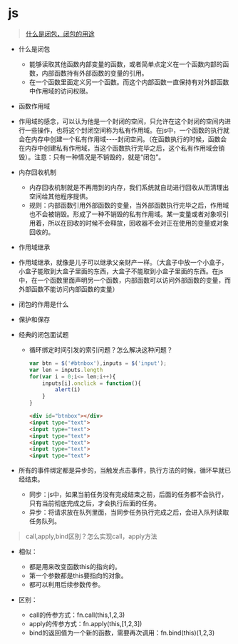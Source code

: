 # js

> [什么是闭包，闭包的用途](https://juejin.im/post/6844903990656761864)

- 什么是闭包
  - 能够读取其他函数内部变量的函数，或者简单点定义在一个函数内部的函数，内部函数持有外部函数的变量的引用。
  - 在一个函数里面定义另一个函数。而这个内部函数一直保持有对外部函数中作用域的访问权限。
- 函数作用域
  
- 作用域的感念，可以认为他是一个封闭的空间，只允许在这个封闭的空间内进行一些操作，也将这个封闭空间称为私有作用域。在js中，一个函数的执行就会在内存中创建一个私有作用域----封闭空间。（在函数执行的时候，函数会在内存中创建私有作用域，当这个函数执行完毕之后，这个私有作用域会销毁）。注意：只有一种情况是不销毁的，就是“闭包”。
  
- 内存回收机制
  - 内存回收机制就是不再用到的内存，我们系统就自动进行回收从而清理出空间给其他程序提供。
  - 规则：内部函数引用外部函数的变量，当外部函数执行完毕之后，作用域也不会被销毁。形成了一种不销毁的私有作用域。某一变量或者对象呗引用着，所以在回收的时候不会释放，回收器不会对正在使用的变量或对象回收的。

- 作用域继承
  
- 作用域继承，就像是儿子可以继承父亲财产一样。（大盒子中放一个小盒子，小盒子能取到大盒子里面的东西，大盒子不能取到小盒子里面的东西。在js中，在一个函数里面声明另一个函数，内部函数可以访问外部函数的变量，而外部函数不能访问内部函数的变量）
  
- 闭包的作用是什么
  
- 保护和保存
  
- 经典的闭包面试题

  - 循环绑定时间引发的索引问题？怎么解决这种问题？

    ```js
    var btn = $('#btnbox'),inputs = $('input');
    var len = inputs.length
    for(var i = 0;i<= len;i++){
        inputs[i].onclick = function(){
            alert(i)
        }
    }
    ```

    ``` html
    <div id="btnbox"></div>
    <input type="text">
    <input type="text">
    <input type="text">
    <input type="text">
    <input type="text">
    <input type="text">
    ```

  
- 所有的事件绑定都是异步的，当触发点击事件，执行方法的时候，循环早就已经结束。
  - 同步：js中，如果当前任务没有完成结束之前，后面的任务都不会执行，只有当前彻底完成之后，才会执行后面的任务。
  - 异步：将请求放在队列里面，当同步任务执行完成之后，会进入队列读取任务队列。

> call,apply,bind区别？怎么实现call，apply方法

- 相似：
  - 都是用来改变函数this的指向的。
  - 第一个参数都是this要指向的对象。
  - 都可以利用后续参数传参。

- 区别：
  - call的传参方式：fn.call(this,1,2,3)
  - apply的传参方式：fn.apply(this,[1,2,3])
  - bind的返回值为一个新的函数，需要再次调用：fn.bind(this)(1,2,3)